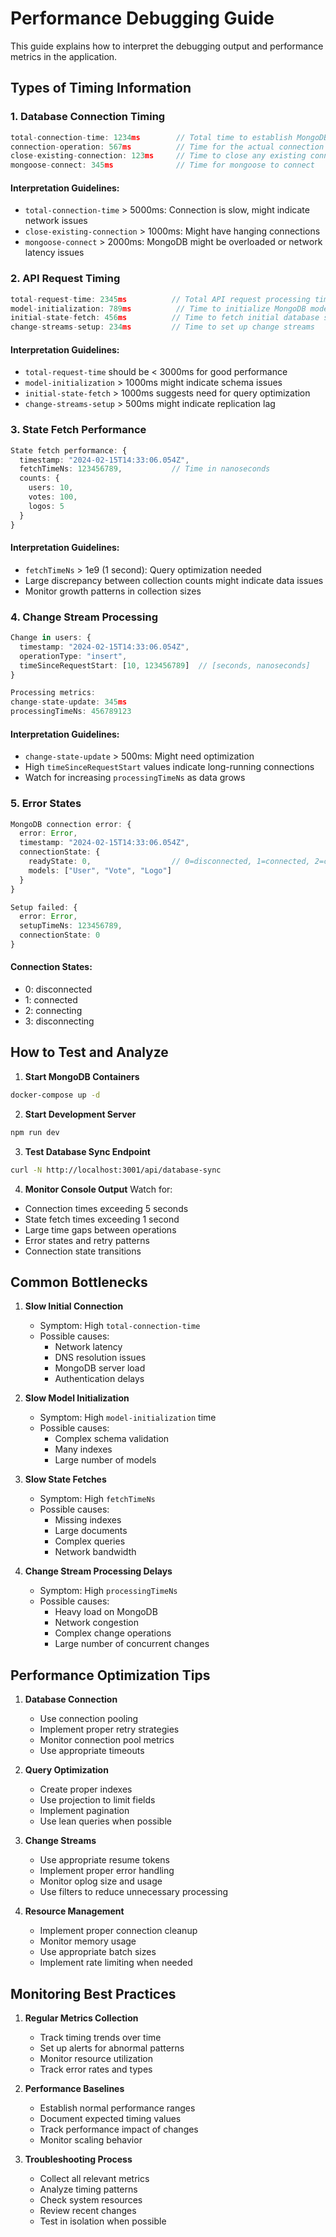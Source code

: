 # Performance Debugging Guide

This guide explains how to interpret the debugging output and performance metrics in the application.

## Types of Timing Information

### 1. Database Connection Timing

```typescript
total-connection-time: 1234ms        // Total time to establish MongoDB connection
connection-operation: 567ms          // Time for the actual connection operation
close-existing-connection: 123ms     // Time to close any existing connection
mongoose-connect: 345ms              // Time for mongoose to connect
```

#### Interpretation Guidelines:

- `total-connection-time` > 5000ms: Connection is slow, might indicate network issues
- `close-existing-connection` > 1000ms: Might have hanging connections
- `mongoose-connect` > 2000ms: MongoDB might be overloaded or network latency issues

### 2. API Request Timing

```typescript
total-request-time: 2345ms          // Total API request processing time
model-initialization: 789ms          // Time to initialize MongoDB models
initial-state-fetch: 456ms          // Time to fetch initial database state
change-streams-setup: 234ms         // Time to set up change streams
```

#### Interpretation Guidelines:

- `total-request-time` should be < 3000ms for good performance
- `model-initialization` > 1000ms might indicate schema issues
- `initial-state-fetch` > 1000ms suggests need for query optimization
- `change-streams-setup` > 500ms might indicate replication lag

### 3. State Fetch Performance

```typescript
State fetch performance: {
  timestamp: "2024-02-15T14:33:06.054Z",
  fetchTimeNs: 123456789,           // Time in nanoseconds
  counts: {
    users: 10,
    votes: 100,
    logos: 5
  }
}
```

#### Interpretation Guidelines:

- `fetchTimeNs` > 1e9 (1 second): Query optimization needed
- Large discrepancy between collection counts might indicate data issues
- Monitor growth patterns in collection sizes

### 4. Change Stream Processing

```typescript
Change in users: {
  timestamp: "2024-02-15T14:33:06.054Z",
  operationType: "insert",
  timeSinceRequestStart: [10, 123456789]  // [seconds, nanoseconds]
}

Processing metrics:
change-state-update: 345ms
processingTimeNs: 456789123
```

#### Interpretation Guidelines:

- `change-state-update` > 500ms: Might need optimization
- High `timeSinceRequestStart` values indicate long-running connections
- Watch for increasing `processingTimeNs` as data grows

### 5. Error States

```typescript
MongoDB connection error: {
  error: Error,
  timestamp: "2024-02-15T14:33:06.054Z",
  connectionState: {
    readyState: 0,                  // 0=disconnected, 1=connected, 2=connecting
    models: ["User", "Vote", "Logo"]
  }
}

Setup failed: {
  error: Error,
  setupTimeNs: 123456789,
  connectionState: 0
}
```

#### Connection States:

- 0: disconnected
- 1: connected
- 2: connecting
- 3: disconnecting

## How to Test and Analyze

1. **Start MongoDB Containers**

```bash
docker-compose up -d
```

2. **Start Development Server**

```bash
npm run dev
```

3. **Test Database Sync Endpoint**

```bash
curl -N http://localhost:3001/api/database-sync
```

4. **Monitor Console Output**
   Watch for:

- Connection times exceeding 5 seconds
- State fetch times exceeding 1 second
- Large time gaps between operations
- Error states and retry patterns
- Connection state transitions

## Common Bottlenecks

1. **Slow Initial Connection**

   - Symptom: High `total-connection-time`
   - Possible causes:
     - Network latency
     - DNS resolution issues
     - MongoDB server load
     - Authentication delays

2. **Slow Model Initialization**

   - Symptom: High `model-initialization` time
   - Possible causes:
     - Complex schema validation
     - Many indexes
     - Large number of models

3. **Slow State Fetches**

   - Symptom: High `fetchTimeNs`
   - Possible causes:
     - Missing indexes
     - Large documents
     - Complex queries
     - Network bandwidth

4. **Change Stream Processing Delays**
   - Symptom: High `processingTimeNs`
   - Possible causes:
     - Heavy load on MongoDB
     - Network congestion
     - Complex change operations
     - Large number of concurrent changes

## Performance Optimization Tips

1. **Database Connection**

   - Use connection pooling
   - Implement proper retry strategies
   - Monitor connection pool metrics
   - Use appropriate timeouts

2. **Query Optimization**

   - Create proper indexes
   - Use projection to limit fields
   - Implement pagination
   - Use lean queries when possible

3. **Change Streams**

   - Use appropriate resume tokens
   - Implement proper error handling
   - Monitor oplog size and usage
   - Use filters to reduce unnecessary processing

4. **Resource Management**
   - Implement proper connection cleanup
   - Monitor memory usage
   - Use appropriate batch sizes
   - Implement rate limiting when needed

## Monitoring Best Practices

1. **Regular Metrics Collection**

   - Track timing trends over time
   - Set up alerts for abnormal patterns
   - Monitor resource utilization
   - Track error rates and types

2. **Performance Baselines**

   - Establish normal performance ranges
   - Document expected timing values
   - Track performance impact of changes
   - Monitor scaling behavior

3. **Troubleshooting Process**
   - Collect all relevant metrics
   - Analyze timing patterns
   - Check system resources
   - Review recent changes
   - Test in isolation when possible
